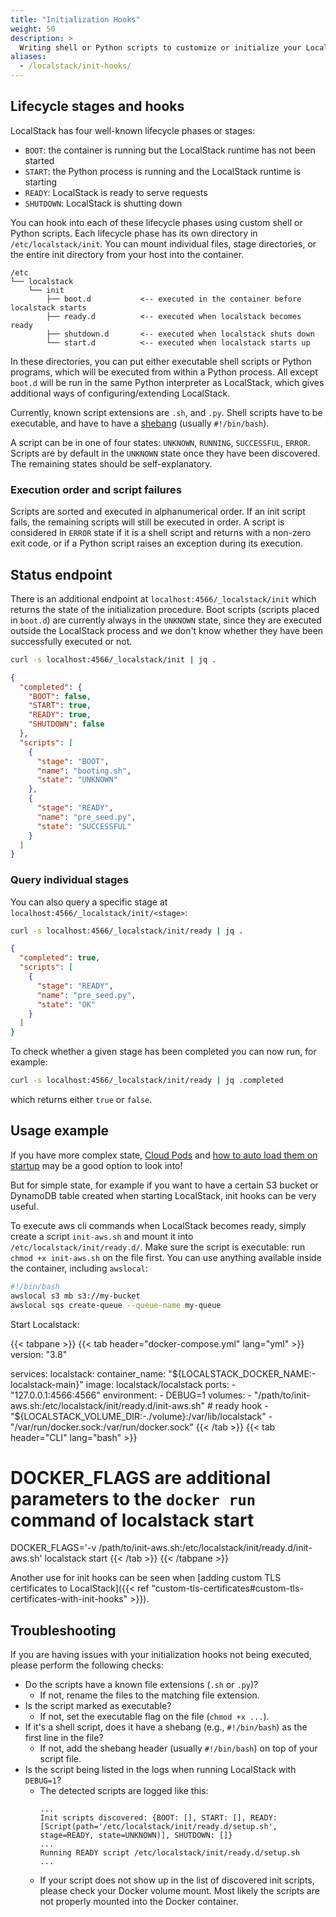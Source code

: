 ```yaml
---
title: "Initialization Hooks"
weight: 50
description: >
  Writing shell or Python scripts to customize or initialize your LocalStack instance
aliases:
  - /localstack/init-hooks/
---
```


## Lifecycle stages and hooks

LocalStack has four well-known lifecycle phases or stages:
* `BOOT`: the container is running but the LocalStack runtime has not been started
* `START`: the Python process is running and the LocalStack runtime is starting
* `READY`: LocalStack is ready to serve requests
* `SHUTDOWN`: LocalStack is shutting down

You can hook into each of these lifecycle phases using custom shell or Python scripts.
Each lifecycle phase has its own directory in `/etc/localstack/init`.
You can mount individual files, stage directories, or the entire init directory from your host into the container.

```plaintext
/etc
└── localstack
    └── init
        ├── boot.d           <-- executed in the container before localstack starts
        ├── ready.d          <-- executed when localstack becomes ready
        ├── shutdown.d       <-- executed when localstack shuts down
        └── start.d          <-- executed when localstack starts up
```

In these directories, you can put either executable shell scripts or Python programs, which will be executed from within a Python process.
All except `boot.d` will be run in the same Python interpreter as LocalStack, which gives additional ways of configuring/extending LocalStack.

Currently, known script extensions are `.sh`, and `.py`.
Shell scripts have to be executable, and have to have a [shebang](https://en.wikipedia.org/wiki/Shebang_(Unix)) (usually `#!/bin/bash`).

A script can be in one of four states: `UNKNOWN`, `RUNNING`, `SUCCESSFUL`, `ERROR`.
Scripts are by default in the `UNKNOWN` state once they have been discovered.
The remaining states should be self-explanatory.

### Execution order and script failures

Scripts are sorted and executed in alphanumerical order.
If an init script fails, the remaining scripts will still be executed in order.
A script is considered in `ERROR` state if it is a shell script and returns with a non-zero exit code, or if a Python script raises an exception during its execution.


## Status endpoint

There is an additional endpoint at `localhost:4566/_localstack/init` which returns the state of the initialization procedure.
Boot scripts (scripts placed in `boot.d`) are currently always in the `UNKNOWN` state, since they are executed outside the LocalStack process and we don't know whether they have been successfully executed or not.

```bash
curl -s localhost:4566/_localstack/init | jq .
```
```json
{
  "completed": {
    "BOOT": false,
    "START": true,
    "READY": true,
    "SHUTDOWN": false
  },
  "scripts": [
    {
      "stage": "BOOT",
      "name": "booting.sh",
      "state": "UNKNOWN"
    },
    {
      "stage": "READY",
      "name": "pre_seed.py",
      "state": "SUCCESSFUL"
    }
  ]
}
```

### Query individual stages

You can also query a specific stage at `localhost:4566/_localstack/init/<stage>`:
```bash
curl -s localhost:4566/_localstack/init/ready | jq .
```
```json
{
  "completed": true,
  "scripts": [
    {
      "stage": "READY",
      "name": "pre_seed.py",
      "state": "OK"
    }
  ]
}
```

To check whether a given stage has been completed you can now run, for example:

```bash
curl -s localhost:4566/_localstack/init/ready | jq .completed
```
which returns either `true` or `false`.


## Usage example

If you have more complex state,  [Cloud Pods](https://docs.localstack.cloud/user-guide/cloud-pods/)  and  [how to auto load them on startup](https://docs.localstack.cloud/user-guide/cloud-pods/auto-load/)  may be a good option to look into!

But for simple state, for example if you want to have a certain S3 bucket or DynamoDB table created when starting LocalStack, init hooks can be very useful.

To execute aws cli commands when LocalStack becomes ready,
simply create a script `init-aws.sh` and mount it into `/etc/localstack/init/ready.d/`.
Make sure the script is executable: run `chmod +x init-aws.sh` on the file first.
You can use anything available inside the container, including `awslocal`:

```bash
#!/bin/bash
awslocal s3 mb s3://my-bucket
awslocal sqs create-queue --queue-name my-queue
```

Start Localstack:

{{< tabpane >}}
{{< tab header="docker-compose.yml" lang="yml" >}}
version: "3.8"

services:
  localstack:
    container_name: "${LOCALSTACK_DOCKER_NAME:-localstack-main}"
    image: localstack/localstack
    ports:
      - "127.0.0.1:4566:4566"
    environment:
      - DEBUG=1
    volumes:
      - "/path/to/init-aws.sh:/etc/localstack/init/ready.d/init-aws.sh"  # ready hook
      - "${LOCALSTACK_VOLUME_DIR:-./volume}:/var/lib/localstack"
      - "/var/run/docker.sock:/var/run/docker.sock"
{{< /tab >}}
{{< tab header="CLI" lang="bash" >}}
# DOCKER_FLAGS are additional parameters to the `docker run` command of localstack start
DOCKER_FLAGS='-v /path/to/init-aws.sh:/etc/localstack/init/ready.d/init-aws.sh' localstack start
{{< /tab >}}
{{< /tabpane >}}

Another use for init hooks can be seen when [adding custom TLS certificates to LocalStack]({{< ref "custom-tls-certificates#custom-tls-certificates-with-init-hooks" >}}).

## Troubleshooting
If you are having issues with your initialization hooks not being executed, please perform the following checks:
- Do the scripts have a known file extensions (`.sh` or `.py`)?
  - If not, rename the files to the matching file extension.
- Is the script marked as executable?
  - If not, set the executable flag on the file (`chmod +x ...`).
- If it's a shell script, does it have a shebang (e.g., `#!/bin/bash`) as the first line in the file?
  - If not, add the shebang header (usually `#!/bin/bash`) on top of your script file.
- Is the script being listed in the logs when running LocalStack with `DEBUG=1`?
  - The detected scripts are logged like this:
    ```
    ...
    Init scripts discovered: {BOOT: [], START: [], READY: [Script(path='/etc/localstack/init/ready.d/setup.sh', stage=READY, state=UNKNOWN)], SHUTDOWN: []}
    ...
    Running READY script /etc/localstack/init/ready.d/setup.sh
    ...
    ```
  - If your script does not show up in the list of discovered init scripts, please check your Docker volume mount.
    Most likely the scripts are not properly mounted into the Docker container.